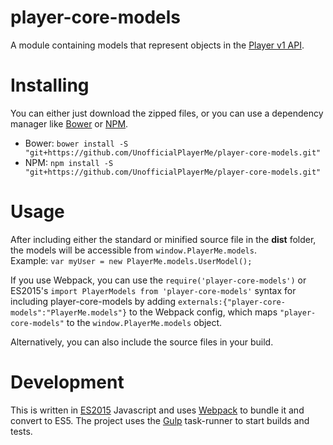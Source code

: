 # player-core-models
A module containing models that represent objects in the [Player v1 API](http://docs.playerme.apiary.io/).

# Installing
You can either just download the zipped files, or you can use a dependency manager like [Bower](http://bower.io/) or [NPM](https://docs.npmjs.com/getting-started/what-is-npm).

* Bower: `bower install -S "git+https://github.com/UnofficialPlayerMe/player-core-models.git"`
* NPM: `npm install -S "git+https://github.com/UnofficialPlayerMe/player-core-models.git"`

# Usage
After including either the standard or minified source file in the **dist** folder, the models will be accessible from `window.PlayerMe.models`.  
Example: `var myUser = new PlayerMe.models.UserModel();`

If you use Webpack, you can use the `require('player-core-models')` or ES2015's `import PlayerModels from 'player-core-models'` syntax for including player-core-models by adding `externals:{"player-core-models":"PlayerMe.models"}` to the Webpack config, which maps `"player-core-models"` to the `window.PlayerMe.models` object.

Alternatively, you can also include the source files in your build.

# Development
This is written in [ES2015](https://babeljs.io/docs/learn-es2015/) Javascript and uses [Webpack](https://webpack.github.io/) to bundle it and convert to ES5.
The project uses the [Gulp](http://gulpjs.com/) task-runner to start builds and tests.